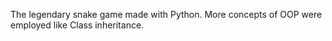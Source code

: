 The legendary snake game made with Python. More concepts of OOP were employed like Class inheritance.
